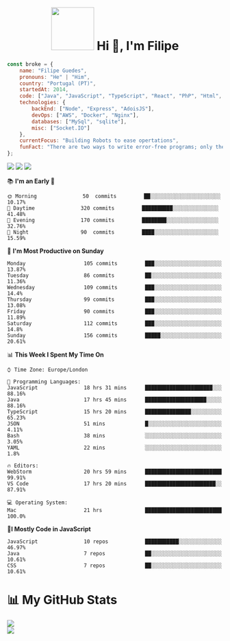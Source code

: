 <h1 align="center"><img src="https://media3.giphy.com/media/RbDKaczqWovIugyJmW/giphy.gif" width="100"> Hi 👋, I'm Filipe</h1>

```javascript
const broke = {
    name: "Filipe Guedes",
    pronouns: "He" | "Him",
    country: "Portugal (PT)",
    startedAt: 2014,
    code: ["Java", "JavaScript", "TypeScript", "React", "PhP", "Html", "Css",, "Sass"],
    technologies: {
        backEnd: ["Node", "Express", "AdoisJS"],
        devOps: ["AWS", "Docker", "Nginx"],
        databases: ["MySql", "sqlite"],
        misc: ["Socket.IO"]
    },
    currentFocus: "Building Robots to ease opertations",
    funFact: "There are two ways to write error-free programs; only the third one works"
};
```

[![](https://img.shields.io/badge/Twitter-blue?style=for-the-badge&logo=twitter&logoColor=white)](https://twitter.com/intent/follow?screen_name=no_cron)
[![](https://img.shields.io/badge/Discord-blue?style=for-the-badge&logo=discord&logoColor=white)](https://discord.com/users/927048366649671720)
![](https://img.shields.io/badge/LINKEDIN-red?style=for-the-badge&logo=twitter&logoColor=white)


📚 **I'm an Early 🐤** 
```text
🌞 Morning               50  commits         ██░░░░░░░░░░░░░░░░░░░░░░░   10.17% 
🌆 Daytime               320 commits         ██████████░░░░░░░░░░░░░░░   41.48% 
🌃 Evening               170 commits         ████████░░░░░░░░░░░░░░░░░   32.76% 
🌙 Night                 90  commits         ████░░░░░░░░░░░░░░░░░░░░░   15.59%
```


📅 **I'm Most Productive on Sunday** 
```text
Monday                   105 commits         ███░░░░░░░░░░░░░░░░░░░░░░   13.87% 
Tuesday                  86 commits          ██░░░░░░░░░░░░░░░░░░░░░░░   11.36% 
Wednesday                109 commits         ███░░░░░░░░░░░░░░░░░░░░░░   14.4% 
Thursday                 99 commits          ███░░░░░░░░░░░░░░░░░░░░░░   13.08% 
Friday                   90 commits          ███░░░░░░░░░░░░░░░░░░░░░░   11.89% 
Saturday                 112 commits         ███░░░░░░░░░░░░░░░░░░░░░░   14.8% 
Sunday                   156 commits         █████░░░░░░░░░░░░░░░░░░░░   20.61%
```


📊 **This Week I Spent My Time On** 
```text
⌚︎ Time Zone: Europe/London

💬 Programming Languages: 
JavaScript               18 hrs 31 mins      ██████████████████████░░░   88.16%
Java                     17 hrs 45 mins      ████████████████████░░░░░   88.16%
TypeScript               15 hrs 20 mins      ███████████████░░░░░░░░░░   65.23%
JSON                     51 mins             █░░░░░░░░░░░░░░░░░░░░░░░░   4.11% 
Bash                     38 mins             ░░░░░░░░░░░░░░░░░░░░░░░░░   3.05% 
YAML                     22 mins             ░░░░░░░░░░░░░░░░░░░░░░░░░   1.8% 

🔥 Editors: 
WebStorm                 20 hrs 59 mins      █████████████████████████   99.91%
VS Code                  17 hrs 20 mins      ███████████████████████░░   87.91%

💻 Operating System: 
Mac                      21 hrs              █████████████████████████   100.0%
```


💎**I Mostly Code in JavaScript** 
```text
JavaScript               10 repos            ███████████░░░░░░░░░░░░░░   46.97% 
Java                     7 repos             ██░░░░░░░░░░░░░░░░░░░░░░░   10.61% 
CSS                      7 repos             ██░░░░░░░░░░░░░░░░░░░░░░░   10.61% 
```

📊 My GitHub Stats
======================

![](https://github-readme-stats.vercel.app/api?username=brokebrk&show_icons=true&count_private=true&theme=dracula)  
![](https://github-readme-stats.vercel.app/api/top-langs/?username=brokebrk&layout=compact&theme=dracula)
